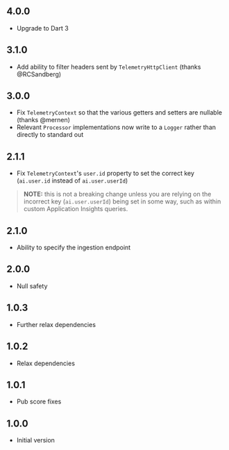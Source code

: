 ## 4.0.0

- Upgrade to Dart 3

## 3.1.0

- Add ability to filter headers sent by `TelemetryHttpClient` (thanks @RCSandberg)

## 3.0.0

- Fix `TelemetryContext` so that the various getters and setters are nullable (thanks @mernen)
- Relevant `Processor` implementations now write to a `Logger` rather than directly to standard out

## 2.1.1

- Fix `TelemetryContext`'s `user.id` property to set the correct key (`ai.user.id` instead of `ai.user.userId`)

> **NOTE:** this is not a breaking change unless you are relying on the incorrect key (`ai.user.userId`) being set in some way, such as within custom Application Insights queries.

## 2.1.0

- Ability to specify the ingestion endpoint

## 2.0.0

- Null safety

## 1.0.3

- Further relax dependencies

## 1.0.2

- Relax dependencies

## 1.0.1

- Pub score fixes

## 1.0.0

- Initial version
